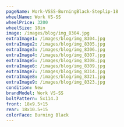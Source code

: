 ```yaml
---
pageName: Work-VSSS-BurningBlack-Steplip-18
wheelName: Work VS-SS
wheelPrice: 3200
wheelSize: 18in
image: /images/blog/img_8304.jpg
extraImage1: /images/blog/img_8304.jpg
extraImage2: /images/blog/img_8305.jpg
extraImage3: /images/blog/img_8306.jpg
extraImage4: /images/blog/img_8307.jpg
extraImage5: /images/blog/img_8308.jpg
extraImage6: /images/blog/img_8309.jpg
extraImage7: /images/blog/img_8314.jpg
extraImage8: /images/blog/img_8321.jpg
extraImage9: /images/blog/img_8323.jpg
condition: New
brandModel: Work VS-SS
boltPattern: 5x114.3
front: 18x9.5+15
rear: 18x10.5+15
colorFace: Burning Black
---
```

